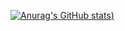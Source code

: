 [![Anurag's GitHub stats](https://github-readme-stats.vercel.app/api?username=JohnVicke&show_icons=true&theme=gruvbox&count_private=true&hide=contribs))](https://github.com/anuraghazra/github-readme-stats)
